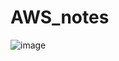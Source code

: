 # AWS_notes
![image](https://github.com/siva7711/AWS_notes/assets/96793952/6fd3132c-f1dc-45e6-9da3-b3ed7b03ea29)
